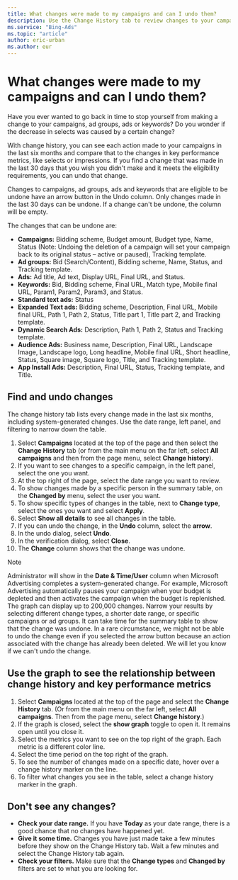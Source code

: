 ```yaml
---
title: What changes were made to my campaigns and can I undo them?
description: Use the Change History tab to review changes to your campaigns and undo changes to campaigns, ad groups, keywords and ads. Use the graph to quickly see how the changes affect your selects or other metrics.
ms.service: "Bing-Ads"
ms.topic: "article"
author: eric-urban
ms.author: eur
---
```


# What changes were made to my campaigns and can I undo them?

Have you ever wanted to go back in time to stop yourself from making a change to your campaigns, ad groups, ads or keywords? Do you wonder if the decrease in selects was caused by a certain change?

With change history, you can see each action made to your campaigns in the last six months and compare that to the changes in key performance metrics, like selects or impressions.   If you find a change that was made in the last 30 days that you wish you didn't make and it meets the eligibility requirements, you can undo that change.

Changes to campaigns, ad groups, ads and keywords that are eligible to be undone have an arrow button in the Undo column. Only changes made in the last 30 days can be undone. If a change can't be undone, the column will be empty.

The changes that can be undone are:

- **Campaigns:**   Bidding scheme, Budget amount, Budget type, Name, Status (Note: Undoing the deletion of a campaign will set your campaign back to its original status – active or paused), Tracking template.
- **Ad groups:**   Bid (Search/Content), Bidding scheme, Name, Status, and Tracking template.
- **Ads:**   Ad title, Ad text, Display URL, Final URL, and Status.
- **Keywords:**   Bid, Bidding scheme, Final URL, Match type, Mobile final URL, Param1, Param2, Param3, and Status.
- **Standard text ads:**       Status
- **Expanded Text ads:**   Bidding scheme, Description, Final URL, Mobile final URL, Path 1, Path 2, Status, Title part 1, Title part 2, and Tracking template.
- **Dynamic Search Ads:**   Description, Path 1, Path 2, Status and Tracking template.
- **Audience Ads:**   Business name, Description, Final URL, Landscape Image, Landscape logo, Long headline, Mobile final URL, Short headline, Status, Square image, Square logo, Title, and Tracking template.
- **App Install Ads:**   Description, Final URL, Status, Tracking template, and Title.

## Find and undo changes
The change history tab lists every change made in the last six months, including system-generated changes. Use the date range, left panel, and filtering to narrow down the table.

1. Select **Campaigns** located at the top of the page and then select the **Change History** tab (or from the main menu on the far left, select **All campaigns** and then from the page menu, select **Change history**).
1. If you want to see changes to a specific campaign, in the left panel, select the one you want.
1. At the top right of the page, select the date range you want to review.
1. To show changes made by a specific person in the summary table, on the **Changed by** menu, select the user you want.
1. To show specific types of changes in the table, next to **Change type**, select the ones you want and select **Apply**.
1. Select **Show all details** to see all changes in the table.
1. If you can undo the change, in the **Undo** column, select the **arrow**.
1. In the undo dialog, select **Undo**.
1. In the verification dialog, select **Close**.
1. The **Change** column shows that the change was undone.

> [!NOTE]
> Administrator will show in the **Date &amp; Time/User** column when Microsoft Advertising completes a system-generated change. For example, Microsoft Advertising automatically pauses your campaign when your budget is depleted and then activates the campaign when the budget is replenished.
> The graph can display up to 200,000 changes. Narrow your results by selecting different change types, a shorter date range, or specific campaigns or ad groups.
> It can take time for the summary table to show that the change was undone.
> In a rare circumstance, we might not be able to undo the change even if you selected the arrow button because an action associated with the change has already been deleted. We will let you know if we can't undo the change.

## Use the graph to see the relationship between change history and key performance metrics

1. Select **Campaigns** located at the top of the page and select the **Change History** tab. (Or from the main menu on the far left, select **All campaigns**. Then from the page menu, select **Change history**.)
1. If the graph is closed, select the **show graph** toggle to open it. It remains open until you close it.
1. Select the metrics you want to see on the top right of the graph. Each metric is a different color line.
1. Select the time period on the top right of the graph.
1. To see the number of changes made on a specific date, hover over a change history marker on the line.
1. To filter what changes you see in the table, select a change history marker in the graph.

## Don't see any changes?
- **Check your date range.**  If you have **Today** as your date range, there is a good chance that no changes have happened yet.
- **Give it some time.**  Changes you have just made take a few minutes before they show on the Change History tab. Wait a few minutes and select the Change History tab again.
- **Check your filters.**  Make sure that the **Change types** and **Changed by** filters are set to what you are looking for.


